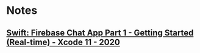 #  Notes

## [Swift: Firebase Chat App Part 1 - Getting Started (Real-time) - Xcode 11 - 2020](https://www.youtube.com/watch?v=BZEluKixqDA)




